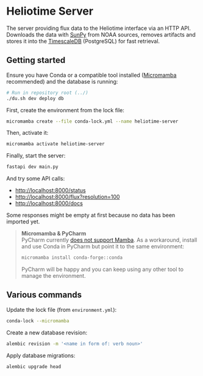 # Heliotime Server

The server providing flux data to the Heliotime interface via an HTTP API. Downloads the data with [SunPy](https://docs.sunpy.org/en/stable/generated/gallery/time_series/goes_xrs_example.html) from NOAA sources, removes artifacts and stores it into the [TimescaleDB](https://www.timescale.com/) (PostgreSQL) for fast retrieval.

## Getting started

Ensure you have Conda or a compatible tool installed ([Micromamba](https://mamba.readthedocs.io/en/latest/user_guide/micromamba.html) recommended) and the database is running:

```sh
# Run in repository root (../)
./du.sh dev deploy db
```

First, create the environment from the lock file:

```sh
micromamba create --file conda-lock.yml --name heliotime-server
```

Then, activate it:

```sh
micromamba activate heliotime-server
```

Finally, start the server:

```sh
fastapi dev main.py
```

And try some API calls:

- <http://localhost:8000/status>
- <http://localhost:8000/flux?resolution=100>
- <http://localhost:8000/docs>

Some responses might be empty at first because no data has been imported yet.

> **Micromamba & PyCharm** <br>
> PyCharm currently [does not support Mamba](https://youtrack.jetbrains.com/issue/PY-58703/Setting-interpreter-to-mamba-causes-PyCharm-to-stop-accepting-run-configurations). As a workaround, install and use Conda in PyCharm but point it to the same environment:
>
> ```sh
> micromamba install conda-forge::conda
> ```
>
> PyCharm will be happy and you can keep using any other tool to manage the environment.

## Various commands

Update the lock file (from `environment.yml`):

```bash
conda-lock --micromamba
```

Create a new database revision:

```sh
alembic revision -m '<name in form of: verb noun>'
```

Apply database migrations:

```sh
alembic upgrade head
```